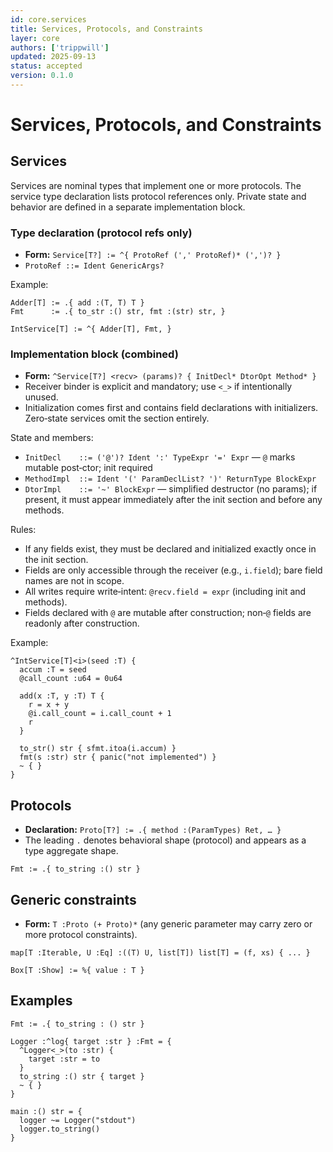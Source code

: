 ```yaml
---
id: core.services
title: Services, Protocols, and Constraints
layer: core
authors: ['trippwill']
updated: 2025-09-13
status: accepted
version: 0.1.0
---
```


# Services, Protocols, and Constraints

## Services

Services are nominal types that implement one or more protocols. The service type declaration lists protocol references only. Private state and behavior are defined in a separate implementation block.

### Type declaration (protocol refs only)
- **Form:** `Service[T?] := ^{ ProtoRef (',' ProtoRef)* (',')? }`
- `ProtoRef ::= Ident GenericArgs?`

Example:
```brim
Adder[T] := .{ add :(T, T) T }
Fmt      := .{ to_str :() str, fmt :(str) str, }

IntService[T] := ^{ Adder[T], Fmt, }
```

### Implementation block (combined)
- **Form:** `^Service[T?] <recv> (params)? { InitDecl* DtorOpt Method* }`
- Receiver binder is explicit and mandatory; use `<_>` if intentionally unused.
- Initialization comes first and contains field declarations with initializers. Zero‑state services omit the section entirely.

State and members:
- `InitDecl    ::= ('@')? Ident ':' TypeExpr '=' Expr` — `@` marks mutable post‑ctor; init required
- `MethodImpl  ::= Ident '(' ParamDeclList? ')' ReturnType BlockExpr`
- `DtorImpl    ::= '~' BlockExpr` — simplified destructor (no params); if present, it must appear immediately after the init section and before any methods.

Rules:
- If any fields exist, they must be declared and initialized exactly once in the init section.
- Fields are only accessible through the receiver (e.g., `i.field`); bare field names are not in scope.
- All writes require write‑intent: `@recv.field = expr` (including init and methods).
- Fields declared with `@` are mutable after construction; non‑`@` fields are readonly after construction.

Example:
```brim
^IntService[T]<i>(seed :T) {
  accum :T = seed
  @call_count :u64 = 0u64

  add(x :T, y :T) T {
    r = x + y
    @i.call_count = i.call_count + 1
    r
  }

  to_str() str { sfmt.itoa(i.accum) }
  fmt(s :str) str { panic("not implemented") }
  ~ { }
}
```

## Protocols

- **Declaration:** `Proto[T?] := .{ method :(ParamTypes) Ret, … }`
- The leading `.` denotes behavioral shape (protocol) and appears as a type aggregate shape.

```brim
Fmt := .{ to_string :() str }
```

## Generic constraints

- **Form:** `T :Proto (+ Proto)*` (any generic parameter may carry zero or more protocol constraints).

```brim
map[T :Iterable, U :Eq] :((T) U, list[T]) list[T] = (f, xs) { ... }

Box[T :Show] := %{ value : T }
```


## Examples

```brim
Fmt := .{ to_string : () str }

Logger :^log{ target :str } :Fmt = {
  ^Logger<_>(to :str) {
    target :str = to
  }
  to_string :() str { target }
  ~ { }
}

main :() str = {
  logger ~= Logger("stdout")
  logger.to_string()
}
```

